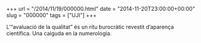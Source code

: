 +++
url = "/2014/11/19/000000.html"
date = "2014-11-20T23:00:00+00:00"
slug = "000000"
tags = ["UJI"]
+++

L’“avaluació de la qualitat” és un ritu burocràtic revestit d’aparença científica. Una caiguda en la numerologia.
